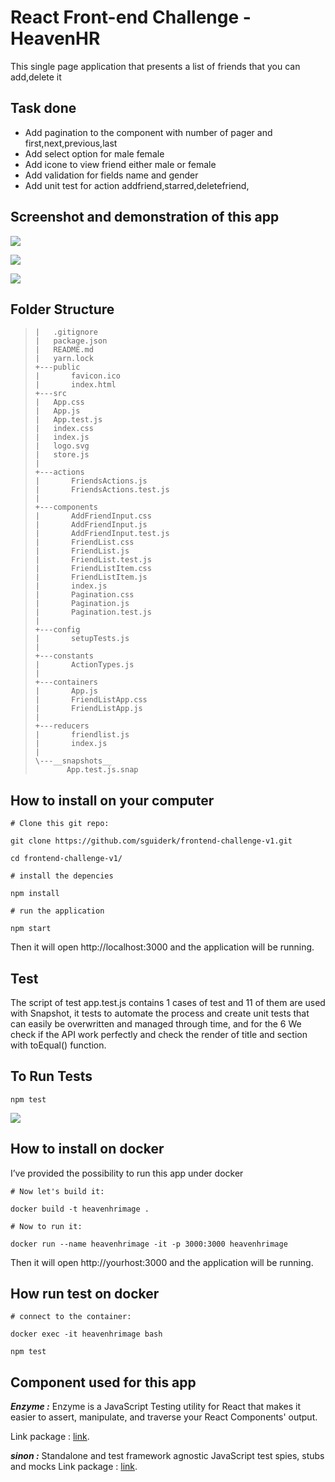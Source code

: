 # React Front-end Challenge - HeavenHR
This single page application that presents a list of friends that you can add,delete it 
## Task done
* Add pagination to the component with number of pager and first,next,previous,last
* Add select option for male female
* Add icone to view friend either male or female
* Add validation for fields name and gender
* Add unit test for action addfriend,starred,deletefriend,


## Screenshot and demonstration of this app 

![](https://i.imgur.com/K2BlGF7l.png)

![](https://i.imgur.com/8pxQ7PGl.png)

![](https://i.imgur.com/Wz1SrYzl.png)


## Folder Structure


>     |   .gitignore
>     |   package.json
>     |   README.md
>     |   yarn.lock
>     +---public
>     |       favicon.ico
>     |       index.html
>     +---src
>     |   App.css
>     |   App.js
>     |   App.test.js
>     |   index.css
>     |   index.js
>     |   logo.svg
>     |   store.js
>     |   
>     +---actions
>     |       FriendsActions.js
>     |       FriendsActions.test.js
>     |       
>     +---components
>     |       AddFriendInput.css
>     |       AddFriendInput.js
>     |       AddFriendInput.test.js
>     |       FriendList.css
>     |       FriendList.js
>     |       FriendList.test.js
>     |       FriendListItem.css
>     |       FriendListItem.js
>     |       index.js
>     |       Pagination.css
>     |       Pagination.js
>     |       Pagination.test.js
>     |       
>     +---config
>     |       setupTests.js
>     |       
>     +---constants
>     |       ActionTypes.js
>     |       
>     +---containers
>     |       App.js
>     |       FriendListApp.css
>     |       FriendListApp.js
>     |       
>     +---reducers
>     |       friendlist.js
>     |       index.js
>     |       
>     \---__snapshots__
>            App.test.js.snap


## How to install on your computer

`# Clone this git repo:`

`git clone https://github.com/sguiderk/frontend-challenge-v1.git`

`cd frontend-challenge-v1/`

`# install the depencies `

`npm install`

`# run the application `

`npm start `

Then it will open http://localhost:3000 and the application will be running.

## Test

The script of test app.test.js contains 1 cases of test and 11 of them are used with
Snapshot, it tests to automate the process and create unit tests that can easily be overwritten and managed through time, and for the 6 We check if the API work perfectly and check the render of title and section with toEqual() function.

## To Run Tests

`npm test`

![](https://i.imgur.com/hweH2L4l.png)

## How to install on docker

I’ve provided the possibility to run this app under docker 

`# Now let's build it:`

`docker build -t heavenhrimage .`

`# Now to run it:`

`docker run --name heavenhrimage -it -p 3000:3000 heavenhrimage`

Then it will open http://yourhost:3000 and the application will be running.

## How run test on docker

`# connect to the container:`

`docker exec -it heavenhrimage bash`

`npm test`

## Component used for this app

_**Enzyme :**_ Enzyme is a JavaScript Testing utility for React that makes it easier to assert, manipulate, and traverse your React Components' output.

Link package :  [link](https://www.npmjs.com/package/enzyme).


_**sinon :**_ Standalone and test framework agnostic JavaScript test spies, stubs and mocks
Link package :  [link](https://www.npmjs.com/package/sinon).
